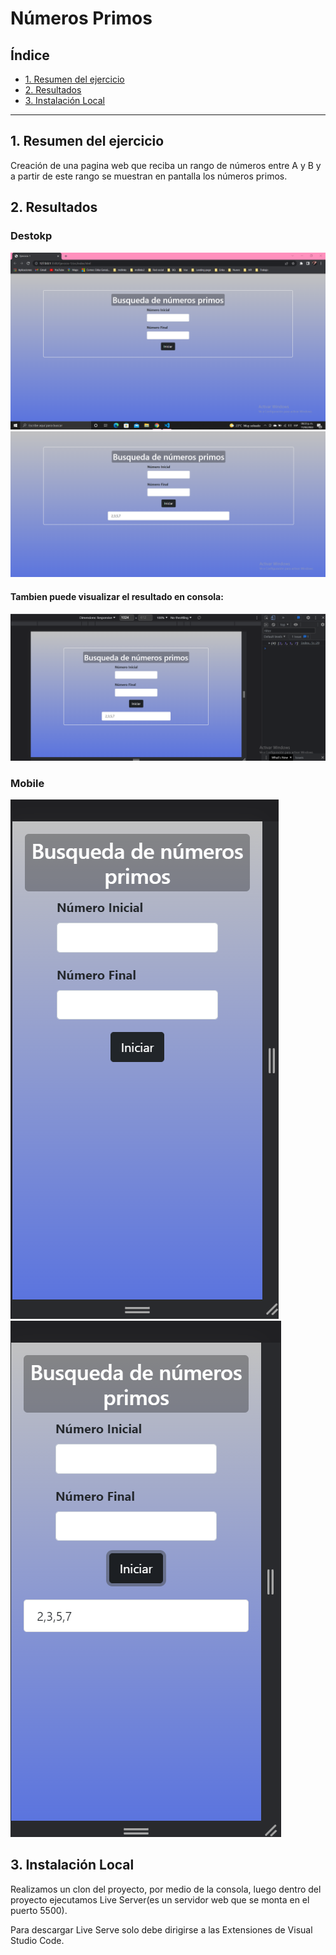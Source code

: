 # Números Primos

## Índice

- [1. Resumen del ejercicio](#1-Resumen-del-ejercicio)
- [2. Resultados](#2-Resultados)
- [3. Instalación Local](#3-Instalación-Local)

---

## 1. Resumen del ejercicio

Creación de una pagina web que reciba un rango de números entre A y B y a partir de este rango se muestran en pantalla los números primos.

## 2. Resultados

### Destokp

![Screenshot](./imagenesReadme/1.png)
![Screenshot](./imagenesReadme/2.png)

#### Tambien puede visualizar el resultado en consola:

![Screenshot](./imagenesReadme/3.png)

### Mobile

![Screenshot](./imagenesReadme/4.png)
![Screenshot](./imagenesReadme/5.png)

## 3. Instalación Local

Realizamos un clon del proyecto, por medio de la consola, luego dentro del proyecto ejecutamos Live Server(es un servidor web que se monta en el puerto 5500).

Para descargar Live Serve solo debe dirigirse a las Extensiones de Visual Studio Code.
